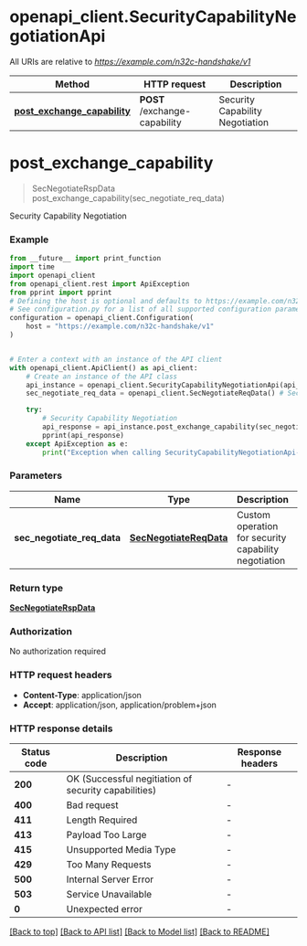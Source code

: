 # openapi_client.SecurityCapabilityNegotiationApi

All URIs are relative to *https://example.com/n32c-handshake/v1*

Method | HTTP request | Description
------------- | ------------- | -------------
[**post_exchange_capability**](SecurityCapabilityNegotiationApi.md#post_exchange_capability) | **POST** /exchange-capability | Security Capability Negotiation


# **post_exchange_capability**
> SecNegotiateRspData post_exchange_capability(sec_negotiate_req_data)

Security Capability Negotiation

### Example

```python
from __future__ import print_function
import time
import openapi_client
from openapi_client.rest import ApiException
from pprint import pprint
# Defining the host is optional and defaults to https://example.com/n32c-handshake/v1
# See configuration.py for a list of all supported configuration parameters.
configuration = openapi_client.Configuration(
    host = "https://example.com/n32c-handshake/v1"
)


# Enter a context with an instance of the API client
with openapi_client.ApiClient() as api_client:
    # Create an instance of the API class
    api_instance = openapi_client.SecurityCapabilityNegotiationApi(api_client)
    sec_negotiate_req_data = openapi_client.SecNegotiateReqData() # SecNegotiateReqData | Custom operation for security capability negotiation

    try:
        # Security Capability Negotiation
        api_response = api_instance.post_exchange_capability(sec_negotiate_req_data)
        pprint(api_response)
    except ApiException as e:
        print("Exception when calling SecurityCapabilityNegotiationApi->post_exchange_capability: %s\n" % e)
```

### Parameters

Name | Type | Description  | Notes
------------- | ------------- | ------------- | -------------
 **sec_negotiate_req_data** | [**SecNegotiateReqData**](SecNegotiateReqData.md)| Custom operation for security capability negotiation | 

### Return type

[**SecNegotiateRspData**](SecNegotiateRspData.md)

### Authorization

No authorization required

### HTTP request headers

 - **Content-Type**: application/json
 - **Accept**: application/json, application/problem+json

### HTTP response details
| Status code | Description | Response headers |
|-------------|-------------|------------------|
**200** | OK (Successful negitiation of security capabilities) |  -  |
**400** | Bad request |  -  |
**411** | Length Required |  -  |
**413** | Payload Too Large |  -  |
**415** | Unsupported Media Type |  -  |
**429** | Too Many Requests |  -  |
**500** | Internal Server Error |  -  |
**503** | Service Unavailable |  -  |
**0** | Unexpected error |  -  |

[[Back to top]](#) [[Back to API list]](../README.md#documentation-for-api-endpoints) [[Back to Model list]](../README.md#documentation-for-models) [[Back to README]](../README.md)

